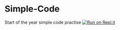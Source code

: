 # Simple-Code
Start of the year simple code practise
[![Run on Repl.it](https://repl.it/badge/github/steo17054/Simple-Code)](https://repl.it/github/steo17054/Simple-Code)